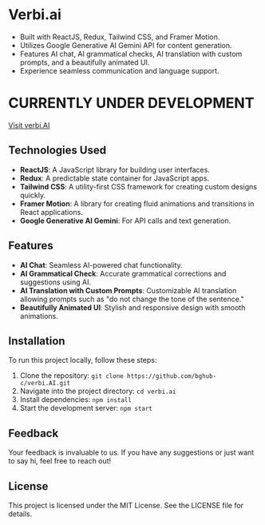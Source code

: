 # Verbi.ai

- Built with ReactJS, Redux, Tailwind CSS, and Framer Motion.
- Utilizes Google Generative AI Gemini API for content generation.
- Features AI chat, AI grammatical checks, AI translation with custom prompts, and a beautifully animated UI.
- Experience seamless communication and language support.

# CURRENTLY UNDER DEVELOPMENT

[Visit verbi.AI](https://verbi-ai.vercel.app/)

## Technologies Used

- **ReactJS**: A JavaScript library for building user interfaces.
- **Redux**: A predictable state container for JavaScript apps.
- **Tailwind CSS**: A utility-first CSS framework for creating custom designs quickly.
- **Framer Motion**: A library for creating fluid animations and transitions in React applications.
- **Google Generative AI Gemini**: For API calls and text generation.

## Features

- **AI Chat**: Seamless AI-powered chat functionality.
- **AI Grammatical Check**: Accurate grammatical corrections and suggestions using AI.
- **AI Translation with Custom Prompts**: Customizable AI translation allowing prompts such as "do not change the tone of the sentence."
- **Beautifully Animated UI**: Stylish and responsive design with smooth animations.

## Installation

To run this project locally, follow these steps:

1. Clone the repository: `git clone https://github.com/bghub-c/verbi.AI.git`
2. Navigate into the project directory: `cd verbi.ai`
3. Install dependencies: `npm install`
4. Start the development server: `npm start`

## Feedback

Your feedback is invaluable to us. If you have any suggestions or just want to say hi, feel free to reach out!

## License

This project is licensed under the MIT License. See the LICENSE file for details.
